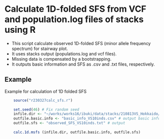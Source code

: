 Calculate 1D-folded SFS from VCF and population.log files of stacks using R
======
* This script calculate observed 1D-folded SFS (minor allele frequency spectrum) for stairway plot.
* It uses stacks output (populations.log and vcf files).
* Missing data is compensated by a bootstrapping.
* It outputs basic information and SFS as .csv and .txt files, respectively.


Example
------
Example for calculation of 1D folded SFS

```R
    source("r230327calc_sfs.r")
  
    set.seed(46) # Fix random seed
    infile.dir <- "~/works/works16/ibuki/data/stacks/210813VS_Hokkaido/analysis01/" # Path for stacks output directory
    outfile.basic.info <- "basic_info_VS10inds.csv" # output basic information file name
    outfile.sfs <- "observed_SFS_VS10inds.txt" # output 
  
    calc.1d.msfs (infile.dir, outfile.basic.info, outfile.sfs)
```
